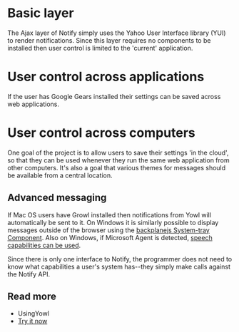 # Basic layer #

The Ajax layer of Notify simply uses the Yahoo User Interface library (YUI) to render notifications. Since this layer requires no components to be installed then user control is limited to the 'current' application.

# User control across applications #

If the user has Google Gears installed their settings can be saved across web applications.

# User control across computers #

One goal of the project is to allow users to save their settings 'in the cloud', so that they can be used whenever they run the same web application from other computers. It's also a goal that various themes for messages should be available from a central location.

## Advanced messaging ##

If Mac OS users have Growl installed then notifications from Yowl will automatically be sent to it. On Windows it is similarly possible to display messages outside of the browser using the [backplanejs System-tray Component](YowlDisplayStyleSystray.md). Also on Windows, if Microsoft Agent is detected, [speech capabilities can be used](YowlDisplayStyleMsAgent.md).

Since there is only one interface to Notify, the programmer does not need to know what capabilities a user's system has--they simply make calls against the Notify API.

## Read more ##

  * UsingYowl
  * [Try it now](http://backplanejs.googlecode.com/hg/_samples/notify/test-yowl.html)